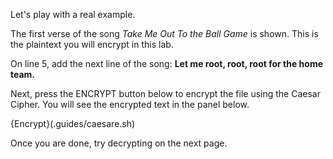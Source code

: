 Let's play with a real example.

The first verse of the song *Take Me Out To the Ball Game* is shown. This is the plaintext you will encrypt in this lab.

On line 5, add the next line of the song: **Let me root, root, root for the home team.** 

Next, press the ENCRYPT button below to encrypt the file using the Caesar Cipher. You will see the encrypted text in the panel below. 

{Encrypt}(.guides/caesare.sh)

Once you are done, try decrypting on the next page.


